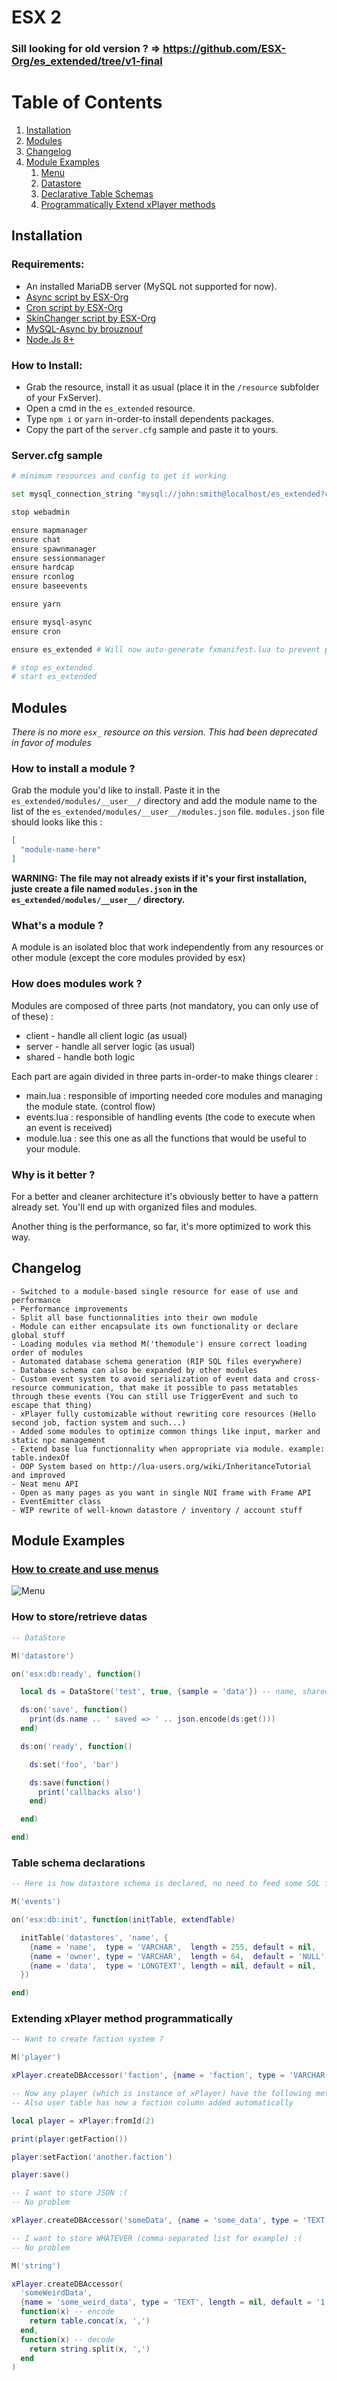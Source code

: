 # ESX 2

### Sill looking for old version ? => https://github.com/ESX-Org/es_extended/tree/v1-final

# Table of Contents

1. [Installation](#install)
2. [Modules](#modules)
3. [Changelog](#changelog)
4. [Module Examples](#examples)
   1. [Menu](#examples-menu)
   2. [Datastore](#examples-datastore)
   3. [Declarative Table Schemas](#examples-declarative-schema)
   4. [Programmatically Extend xPlayer methods](#examples-extend-xplayer)

## Installation <a name="install"></a>

### Requirements:

- An installed MariaDB server (MySQL not supported for now).
- [Async script by ESX-Org](https://github.com/ESX-Org/async)
- [Cron script by ESX-Org](https://github.com/ESX-Org/cron)
- [SkinChanger script by ESX-Org](https://github.com/ESX-Org/skinchanger)
- [MySQL-Async by brouznouf](https://github.com/brouznouf/fivem-mysql-async)
- [Node.Js 8+](https://nodejs.org/en/)

### How to Install:
* Grab the resource, install it as usual (place it in the `/resource` subfolder of your FxServer).
* Open a cmd in the `es_extended` resource.
* Type `npm i` or `yarn` in-order-to install dependents packages.
* Copy the part of the `server.cfg` sample and paste it to yours.
### Server.cfg sample

```bash
# minimum resources and config to get it working

set mysql_connection_string "mysql://john:smith@localhost/es_extended?charset=utf8mb4"

stop webadmin

ensure mapmanager
ensure chat
ensure spawnmanager
ensure sessionmanager
ensure hardcap
ensure rconlog
ensure baseevents

ensure yarn

ensure mysql-async
ensure cron

ensure es_extended # Will now auto-generate fxmanifest.lua to prevent platform-dependant behavior, will prompt you to type ensure es_extended in console when fxmanifest has changed. To save some typing, uncomment below lines

# stop es_extended
# start es_extended
```

## Modules <a name="modules"></a>
*_There is no more `esx_` resource on this version. This had been deprecated in favor of modules_*

### How to install a module ?
Grab the module you'd like to install. Paste it in the `es_extended/modules/__user__/` directory and add the module name to the list of the `es_extended/modules/__user__/modules.json` file. `modules.json` file should looks like this :
```json
[
  "module-name-here"
]
```
**__WARNING:__** __The file may not already exists if it's your first installation, juste create a file named `modules.json` in the `es_extended/modules/__user__/` directory.__

### What's a module ?
A module is an isolated bloc that work independently from any resources or other module (except the core modules provided by esx)

### How does modules work ?
Modules are composed of three parts (not mandatory, you can only use of of these) :
* client - handle all client logic (as usual)
* server - handle all server logic (as usual)
* shared - handle both logic

Each part are again divided in three parts in-order-to make things clearer :
* main.lua : responsible of importing needed core modules and managing the module state. (control flow)
* events.lua : responsible of handling events (the code to execute when an event is received)
* module.lua : see this one as all the functions that would be useful to your module.

### Why is it better ?
For a better and cleaner architecture it's obviously better to have a pattern already set. You'll end up with organized files and modules.

Another thing is the performance, so far, it's more optimized to work this way.

## Changelog <a name="changelog"></a>

```
- Switched to a module-based single resource for ease of use and performance
- Performance improvements
- Split all base functionnalities into their own module
- Module can either encapsulate its own functionality or declare global stuff
- Loading modules via method M('themodule') ensure correct loading order of modules
- Automated database schema generation (RIP SQL files everywhere)
- Database schema can also be expanded by other modules
- Custom event system to avoid serialization of event data and cross-resource communication, that make it possible to pass metatables through these events (You can still use TriggerEvent and such to escape that thing)
- xPlayer fully customizable without rewriting core resources (Hello second job, faction system and such...)
- Added some modules to optimize common things like input, marker and static npc management
- Extend base lua functionnality when appropriate via module. example: table.indexOf
- OOP System based on http://lua-users.org/wiki/InheritanceTutorial and improved
- Neat menu API
- Open as many pages as you want in single NUI frame with Frame API
- EventEmitter class
- WIP rewrite of well-known datastore / inventory / account stuff
```

## Module Examples <a name="examples"></a>

### [How to create and use menus <a name="examples-menu"></a>](https://github.com/ESX-Org/es_extended/tree/examples/menu/modules/__examples__/menu)

![Menu](https://i.snipboard.io/tF8AcT.jpg)

### How to store/retrieve datas <a name="examples-datastore"></a>

```lua
-- DataStore

M('datastore')

on('esx:db:ready', function()

  local ds = DataStore('test', true, {sample = 'data'}) -- name, shared, initial data

  ds:on('save', function()
    print(ds.name .. ' saved => ' .. json.encode(ds:get()))
  end)

  ds:on('ready', function()

    ds:set('foo', 'bar')

    ds:save(function()
      print('callbacks also')
    end)

  end)

end)
```

### Table schema declarations <a name="examples-declarative-schema"></a>

```lua
-- Here is how datastore schema is declared, no need to feed some SQL file

M('events')

on('esx:db:init', function(initTable, extendTable)

  initTable('datastores', 'name', {
    {name = 'name',  type = 'VARCHAR',  length = 255, default = nil,    extra = 'NOT NULL'},
    {name = 'owner', type = 'VARCHAR',  length = 64,  default = 'NULL', extra = nil},
    {name = 'data',  type = 'LONGTEXT', length = nil, default = nil,    extra = nil},
  })

end)
```

### Extending xPlayer method programmatically <a name="examples-extend-xplayer"></a>

```lua
-- Want to create faction system ?

M('player')

xPlayer.createDBAccessor('faction', {name = 'faction', type = 'VARCHAR', length = 64, default = 'gang.ballas', extra = nil})

-- Now any player (which is instance of xPlayer) have the following methods
-- Also user table has now a faction column added automatically

local player = xPlayer:fromId(2)

print(player:getFaction())

player:setFaction('another.faction')

player:save()
```

```lua
-- I want to store JSON :(
-- No problem

xPlayer.createDBAccessor('someData', {name = 'some_data', type = 'TEXT', length = nil, default = '{}', extra = nil}, json.encode, json.decode)
```

```lua
-- I want to store WHATEVER (comma-separated list for example) :(
-- No problem

M('string')

xPlayer.createDBAccessor(
  'someWeirdData',
  {name = 'some_weird_data', type = 'TEXT', length = nil, default = '1,2,3,4,5', extra = nil},
  function(x) -- encode
    return table.concat(x, ',')
  end,
  function(x) -- decode
    return string.split(x, ',')
  end
)
```
